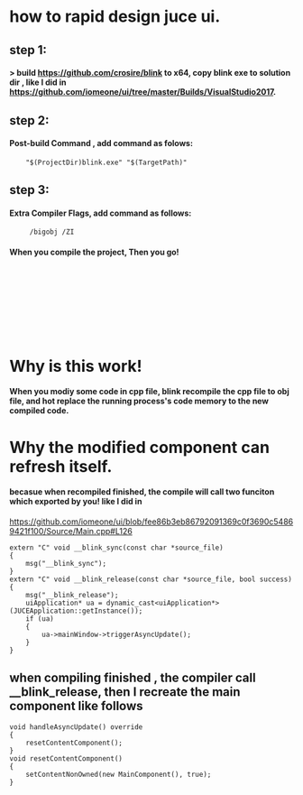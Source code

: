 
# how to rapid design juce ui.
## step 1: 
#### 	> build  https://github.com/crosire/blink to x64, copy blink exe to solution dir , like I did in https://github.com/iomeone/ui/tree/master/Builds/VisualStudio2017.

## step 2: 
#### 	Post-build Command , add command as folows:
        "$(ProjectDir)blink.exe" "$(TargetPath)"
        
## step 3: 
#### 	Extra Compiler Flags, add command as follows:
         /bigobj /ZI 
         
#### 	When you compile the project, Then you go!  
   
<br/>
<br/>
<br/>
<br/>
<br/>
<br/>
<br/>

# Why is this work!

#### When you modiy some code in cpp file, blink recompile the cpp file to obj file, and hot replace the running process's code memory to the new compiled code.

# Why the modified component can refresh itself. 
#### becasue when recompiled finished, the compile will call two funciton which exported by you! like I did in 
https://github.com/iomeone/ui/blob/fee86b3eb86792091369c0f3690c54869421f100/Source/Main.cpp#L126
```
extern "C" void __blink_sync(const char *source_file)
{
	msg("__blink_sync");
}
extern "C" void __blink_release(const char *source_file, bool success)
{
	msg("__blink_release");
	uiApplication* ua = dynamic_cast<uiApplication*>(JUCEApplication::getInstance());
	if (ua)
	{
		ua->mainWindow->triggerAsyncUpdate();
	}
}
```
## when compiling finished , the compiler call __blink_release, then I recreate the main component like follows
```
void handleAsyncUpdate() override
{
	resetContentComponent();
}
void resetContentComponent()
{
	setContentNonOwned(new MainComponent(), true);
}
```

